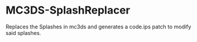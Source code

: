 # MC3DS-SplashReplacer
Replaces the Splashes in mc3ds and generates a code.ips patch to modify said splashes.
